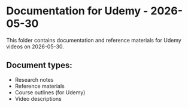 # Documentation for Udemy - 2026-05-30

This folder contains documentation and reference materials for Udemy videos on 2026-05-30.

## Document types:
- Research notes
- Reference materials
- Course outlines (for Udemy)
- Video descriptions
